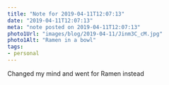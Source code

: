 ```yaml
---
title: "Note for 2019-04-11T12:07:13"
date: "2019-04-11T12:07:13"
meta: "note posted on 2019-04-11T12:07:13"
photo1Url: "images/blog/2019-04-11/Jinm3C_cM.jpg"
photo1Alt: "Ramen in a bowl"
tags:
- personal
---
```

Changed my mind and went for Ramen instead
